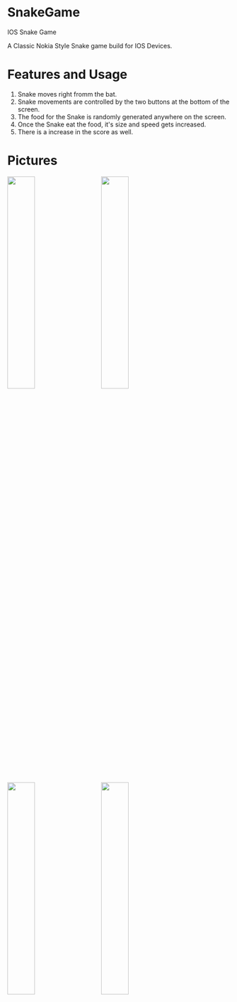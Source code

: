 # SnakeGame
IOS Snake Game


A Classic Nokia Style Snake game build for IOS Devices.

# Features and Usage
1. Snake moves right fromm the bat. 
2. Snake movements are controlled by the two buttons at the bottom of the screen.
3. The food for the Snake is randomly generated anywhere on the screen.
4. Once the Snake eat the food, it's size and speed gets increased.
5. There is a increase in the score as well.


# Pictures

<img src="https://user-images.githubusercontent.com/10769198/162049073-aab2aedc-8c31-413f-9143-a8c515f288f0.png" width = "35%" height = "35%" > &nbsp; &nbsp; &nbsp; &nbsp; 
<img src="https://user-images.githubusercontent.com/10769198/162049080-33279adc-68de-48f8-b34a-8ccfe307cf75.png" width = "35%" height = "35%" >  &nbsp; &nbsp; &nbsp; &nbsp; 
<img src="https://user-images.githubusercontent.com/10769198/162049082-8c8c5dd4-5488-4fc5-bce5-b37e6e56bd44.png" width = "35%" height = "35%" >  &nbsp; &nbsp; &nbsp; &nbsp; 
<img src="https://user-images.githubusercontent.com/10769198/162049086-b6196477-1811-4972-8da1-29d0e9ecd5e3.png" width = "35%" height = "35%" >  &nbsp; &nbsp; &nbsp; &nbsp; 
